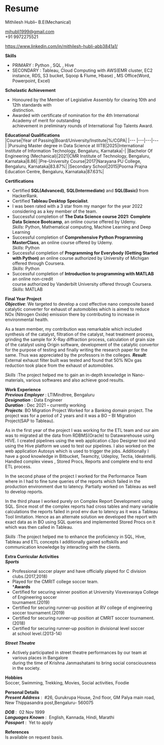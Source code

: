 # Resume
Mithilesh Hubli– B.E(Mechanical)                                                       




mjhubli1999@gmail.com  
+91 9972275521 

https://www.linkedin.com/in/mithilesh-hubli-abb3841a1/

**Skills**  
- PRIMARY : Python , SQL , Hive 
- SECONDARY : Tableau, Cloud Computing with AWS(EMR cluster, EC2 instance, RDS, S3 bucket, Sqoop & Flume, Hbase) , MS Office(Word, Powerpoint, Excel)  

**Scholastic Achievement**   

- Honoured by the Member of Legislative Assembly for clearing 10th and 12th standards with  
  distinction.
- Awarded with certificate of nomination for the 4th International Academy of merit for outstanding  
  achievement in preliminary rounds of International Top Talents Award.

**Educational Qualifications**  
|Course|Year of Passing|Board/University/Institute|%/CGPA|
|--- |---|---|---|
|Pursuing Master degree in Data Science at IIITB|2025|International Institute of Information Technology, Bengaluru, Karnataka|-|
|Bachelor Of Engineering  (Mechanical)|2021|CMR Institute of Technology, Bengaluru, Karnataka|8.86|
|Pre-University Course|2017|Narayana PU College, Bengaluru, Karnataka|83.87%| 
|Secondary School|2015|Poorna Prajna Education Centre, Bengaluru, Karnataka|87.63%|


**Certifications**

- Certified **SQL(Advanced)**, **SQL(Intermediate)** and **SQL(Basic)** from HackerRank.
- Certified **Tableau Desktop Specialist**.
- I was been rated with a 3 star from my manger for the year 2022 considering as a key member of the team. 
- Successful completion of **The Data Science course 2021: Complete Data Science Bootcamp**, an online course offered by Udemy.    
  *Skills*: Python, Mathematical computing, Machine Learning and Deep Learning  
- Successful completion of **Comprehensive Python Programming MasterClass**, an online course offered by Udemy.  
  *Skills*: Python  
- Successful completion of **Programming for Everybody (Getting Started with Python)** an online
  course authorized by University of Michigan offered through Coursera.  
  *Skills*: Python  
- Successful completion of **Introduction to programming with MATLAB** an online non-credit  
  course authorized by Vanderbilt University offered through Coursera.  
  *Skills*: MATLAB

**Final Year Project**  
***Objective***:
We targeted to develop a cost effective nano composite based catalytic converter for exhaust of automobiles which is aimed to reduce NOx (Nitrogen Oxide) emission there by contributing to increase in environmental health.  

As a team member, my contribution was remarkable which included synthesis of the catalyst, filtration of the catalyst, heat treatment process, grinding the sample for X-Ray diffraction process, calculation of grain size of the catalyst using Origin software, development of the catalytic convertor for the purpose of testing and finally writing the research paper for the same. Thus was appreciated by the professors in the colleges.
***Result***:  
External‌ ‌exhaust‌ ‌filter‌ ‌built‌ ‌was‌ ‌tested‌ ‌and‌ ‌found‌ ‌that‌ 50%‌ ‌NOx‌ ‌gas‌ ‌reduction‌ took‌ ‌place‌ ‌from‌ ‌the‌ ‌exhaust‌ ‌of‌ ‌automobiles.‌  

*Skills* :The project helped me to gain an in-depth knowledge in Nano-materials, various softwares and also achieve good results.

**Work Experience**  
***Previous Employer***	: LTIMindtree, Bengaluru  
***Designation***			: Data Engineer  
***Duration***			: Dec 2021 – currently working  
***Projects***:
BO Migration Project
Worked for a Banking domain project. The project was for a period of 2 years and it was a BO – BI Migration Project(SAP to Tableau). 

As in the first year of the project I was working for the ETL team and our aim was to migrated all the data from RDBMS(Oracle) to Datawarehouse using HIVE. I created pipelines using the web application c3po Designer tool and using the Hive platform we used to test our pipelines. I also worked on the web application Autosys which is used to trigger the jobs. Additionally I have a good knowledge in Bitbucket, Teamcity, Udeploy, Tectia, IdeaIntellij. Handled complex views , Stored Procs, Reports and complete end to end ETL process.

In the second phase of the project I worked for the Performance Team where in I had to fine tune queries of the reports which failed in the production environment due to latency. Partially worked on Tableau as well to develop reports. 

In the third phase I worked purely on Complex Report Development using SQL. Since most of the complex reports had cross tables and many variable calculations the reports failed in prod env due to latency as it was a Tableau Tool limitation. Hence as an alternate solution we developed the report with exact data as in BO using SQL queries and implemented Stored Procs on it which was then called in Tableau. 


*Skills* :The project helped me to enhance the proficiency in SQL, Hive, Tableau and ETL concepts I additionally gained softskills and communication knowledge by interacting with the clients. 

**Extra Curricular Activities**  
***Sports***  
- Professional soccer player and have officially played for C division clubs.(2017,2018)  
- Played for the CMRIT college soccer team.  
***Awards**  
- Certified for securing winner position at University Visvesvaraya College of Engineering soccer  
  tournament.(2019)  
- Certified for securing runner-up position at RV college of engineering  
  soccer tournament.(2019)  
- Certified for securing runner-up position at CMRIT soccer tournament.(2018)  
- Certified for securing runner-up position in divisional level soccer  
  at school level.(2013-14)  
  
***Street Theatre***  
- Actively participated in street theatre performances by our team at various places in Bangalore  
  during the time of Krishna Janmashatami to bring social consciousness in the society.  

**Hobbies**  
Soccer, Swimming, Trekking, Movies, Social activities, Foodie  

**Personal Details**  
***Present Address***	: &nbsp;#26, Gurukrupa House, 2nd floor, GM Palya main road, New Thippasandra post,Bengaluru- 560075  

***DOB***		: &nbsp;02 Nov 1999  
***Languages Known***         : &nbsp;English, Kannada, Hindi, Marathi  
***Passport***		: &nbsp;Yet to apply  

**References**  
Is available on request basis.  




